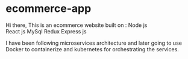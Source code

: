 # ecommerce-app
Hi there,
This is an ecommerce website built on :
   Node js  
   React js 
   MySql
   Redux
   Express js
   
 I have been following  microservices architecture and later going to use Docker to containerize and kubernetes for orchestrating the services.
 
